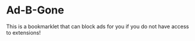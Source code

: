 # Ad-B-Gone
This is a bookmarklet that can block ads for you if you do not have access to extensions!
